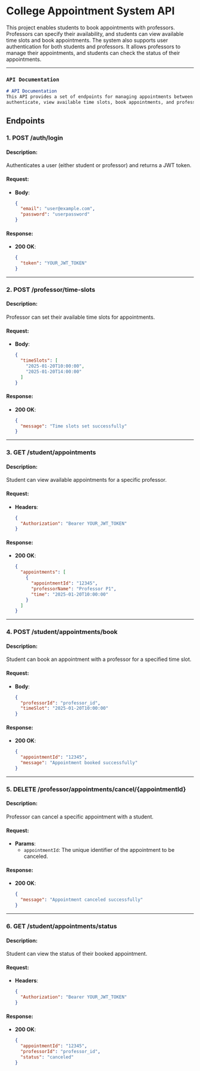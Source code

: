 # College Appointment System API

This project enables students to book appointments with professors. Professors can specify their availability, and students can view available time slots and book appointments. The system also supports user authentication for both students and professors. It allows professors to manage their appointments, and students can check the status of their appointments.


---

### `API Documentation`

```markdown
# API Documentation
This API provides a set of endpoints for managing appointments between students and professors. It allows students to
authenticate, view available time slots, book appointments, and professors to manage and cancel appointments.


```


## Endpoints

### 1. **POST /auth/login**
#### Description:
Authenticates a user (either student or professor) and returns a JWT token.

#### Request:
- **Body**:
  ```json
  {
    "email": "user@example.com",
    "password": "userpassword"
  }
  ```

#### Response:
- **200 OK**:
  ```json
  {
    "token": "YOUR_JWT_TOKEN"
  }
  ```

---

### 2. **POST /professor/time-slots**
#### Description:
Professor can set their available time slots for appointments.

#### Request:
- **Body**:
  ```json
  {
    "timeSlots": [
      "2025-01-20T10:00:00",
      "2025-01-20T14:00:00"
    ]
  }
  ```

#### Response:
- **200 OK**:
  ```json
  {
    "message": "Time slots set successfully"
  }
  ```

---

### 3. **GET /student/appointments**
#### Description:
Student can view available appointments for a specific professor.

#### Request:
- **Headers**:
  ```json
  {
    "Authorization": "Bearer YOUR_JWT_TOKEN"
  }
  ```

#### Response:
- **200 OK**:
  ```json
  {
    "appointments": [
      {
        "appointmentId": "12345",
        "professorName": "Professor P1",
        "time": "2025-01-20T10:00:00"
      }
    ]
  }
  ```

---

### 4. **POST /student/appointments/book**
#### Description:
Student can book an appointment with a professor for a specified time slot.

#### Request:
- **Body**:
  ```json
  {
    "professorId": "professor_id",
    "timeSlot": "2025-01-20T10:00:00"
  }
  ```

#### Response:
- **200 OK**:
  ```json
  {
    "appointmentId": "12345",
    "message": "Appointment booked successfully"
  }
  ```

---

### 5. **DELETE /professor/appointments/cancel/{appointmentId}**
#### Description:
Professor can cancel a specific appointment with a student.

#### Request:
- **Params**:
  - `appointmentId`: The unique identifier of the appointment to be canceled.

#### Response:
- **200 OK**:
  ```json
  {
    "message": "Appointment canceled successfully"
  }
  ```

---

### 6. **GET /student/appointments/status**
#### Description:
Student can view the status of their booked appointment.

#### Request:
- **Headers**:
  ```json
  {
    "Authorization": "Bearer YOUR_JWT_TOKEN"
  }
  ```

#### Response:
- **200 OK**:
  ```json
  {
    "appointmentId": "12345",
    "professorId": "professor_id",
    "status": "canceled"
  }
  ```







